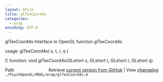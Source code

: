 ```yaml
---
layout: mfile
title: glTexCoord4s
categories:
  - wrap
encoding: UTF-8
---
```


glTexCoord4s  Interface to OpenGL function glTexCoord4s

usage:  glTexCoord4s\( s, t, r, q \)

C function:  void glTexCoord4s\(GLshort s, GLshort t, GLshort r, GLshort q\)


<div class="code_header" style="text-align:right;">
  <span style="float:left;">Path&nbsp;&nbsp;</span> <span class="counter">Retrieve <a href=
  "https://raw.github.com/Psychtoolbox-3/Psychtoolbox-3/beta/./PsychOpenGL/MOGL/wrap/glTexCoord4s.m">current version from GitHub</a> | View <a href=
  "https://github.com/Psychtoolbox-3/Psychtoolbox-3/commits/beta/./PsychOpenGL/MOGL/wrap/glTexCoord4s.m">changelog</a></span>
</div>
<div class="code">
  <code>./PsychOpenGL/MOGL/wrap/glTexCoord4s.m</code>
</div>

